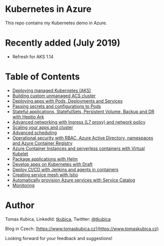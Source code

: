 # Kubernetes in Azure
This repo contains my Kubernetes demo in Azure.

# Recently added (July 2019)
* Refresh for AKS 1.14

# Table of Contents
- [Deploying managed Kubernetes (AKS)](docs/aks-build.md)
- [Building custom unmanaged ACS cluster](docs/acs-build.md)
- [Deploying apps with Pods, Deployments and Services](docs/apps.md)
- [Passing secrets and configurations to Pods](docs/configurations.md)
- [Stateful applications, StatefulSets, Persistent Volume, Backup and DR with Heptio Ark](docs/stateful.md)
- [Advanced networking with Ingress (L7 proxy) and network policy](docs/networking.md)
- [Scaling your apps and cluster](docs/scaling.md)
- [Advanced scheduling](docs/scheduling.md)
- [Operational security with RBAC, Azure Active Directory, namespaces and Azure Container Registry](docs/rbac.md)
- [Azure Container Instances and serverless containers with Virtual Kubelet](docs/aci.md)
- [Package applications with Helm](docs/helm.md)
- [Develop apps on Kubernetes with Draft](docs/draft.md)
- [Deploy CI/CD with Jenkins and agents in containers](docs/jenkins.md)
- [Creating service mesh with Istio](docs/istio.md)
- [Automatically provision Azure services with Service Catalog](docs/servicecatalog.md)
- [Monitoring](docs/monitoring.md)


# Author
Tomas Kubica, LinkedId: [tkubica](linkedin.com/in/tkubica), Twittter: [@tkubica](https://twitter.com/tkubica)

Blog in Czech: [https://www.tomaskubica.cz](https://www.tomaskubica.cz)

Looking forward for your feedback and suggestions!